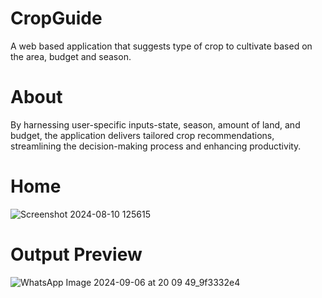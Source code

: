 # CropGuide
A web based application that suggests type of crop to cultivate based on the area, budget and season.
# About
By harnessing user-specific inputs-state, season, amount of land, and budget, the application delivers tailored crop recommendations, streamlining the decision-making process and enhancing productivity.
# Home 
![Screenshot 2024-08-10 125615](https://github.com/user-attachments/assets/ad408c4e-dc02-4a1e-a0b5-0f5cda33ebe1)
# Output Preview
![WhatsApp Image 2024-09-06 at 20 09 49_9f3332e4](https://github.com/user-attachments/assets/5bae9b1d-f881-488c-acfc-86ea8b1fb6c6)
